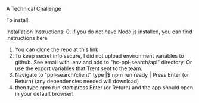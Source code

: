 A Technical Challenge

To install:

Installation Instructions:
0. If you do not have Node.js installed, you can find instructions here
1. You can clone the repo at this link
2. To keep secret info secure, I did not upload environment variables to github. See email with .env and add to "hc-ppl-search/api"  directory. Or use the export variables that Trent sent to the team.
3. Navigate to "ppl-search/client" type |$ npm run ready | Press Enter (or Return) (any dependencies needed will download)
4. then type npm run start press Enter (or Return) and the app should open in your default browser!
